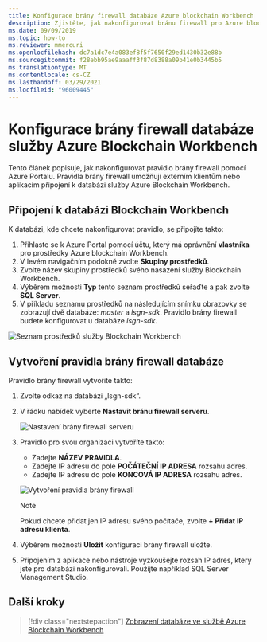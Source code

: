 ```yaml
---
title: Konfigurace brány firewall databáze Azure blockchain Workbench
description: Zjistěte, jak nakonfigurovat bránu firewall pro Azure blockchain Workbench Preview tak, aby umožňovala připojení externích klientů a aplikací.
ms.date: 09/09/2019
ms.topic: how-to
ms.reviewer: mmercuri
ms.openlocfilehash: dc7a1dc7e4a083ef8f5f7650f29ed1430b32e88b
ms.sourcegitcommit: f28ebb95ae9aaaff3f87d8388a09b41e0b3445b5
ms.translationtype: MT
ms.contentlocale: cs-CZ
ms.lasthandoff: 03/29/2021
ms.locfileid: "96009445"
---
```

# <a name="configure-the-azure-blockchain-workbench-database-firewall"></a>Konfigurace brány firewall databáze služby Azure Blockchain Workbench

Tento článek popisuje, jak nakonfigurovat pravidlo brány firewall pomocí Azure Portalu. Pravidla brány firewall umožňují externím klientům nebo aplikacím připojení k databázi služby Azure Blockchain Workbench.

## <a name="connect-to-the-blockchain-workbench-database"></a>Připojení k databázi Blockchain Workbench

K databázi, kde chcete nakonfigurovat pravidlo, se připojíte takto:

1. Přihlaste se k Azure Portal pomocí účtu, který má oprávnění **vlastníka**     pro prostředky Azure blockchain Workbench.
2. V levém navigačním podokně zvolte **Skupiny prostředků**.
3. Zvolte název skupiny prostředků svého nasazení služby Blockchain Workbench.
4. Výběrem možnosti **Typ** tento seznam prostředků seřaďte a pak zvolte **SQL Server**.
5. V příkladu seznamu prostředků na následujícím snímku obrazovky se zobrazují dvě databáze: *master* a *lsgn-sdk*. Pravidlo brány firewall budete konfigurovat u databáze *lsgn-sdk*.

![Seznam prostředků služby Blockchain Workbench](./media/database-firewall/list-database-resources.png)

## <a name="create-a-database-firewall-rule"></a>Vytvoření pravidla brány firewall databáze

Pravidlo brány firewall vytvoříte takto:

1. Zvolte odkaz na databázi „lsgn-sdk“.
2. V řádku nabídek vyberte **Nastavit bránu firewall serveru**.

   ![Nastavení brány firewall serveru](./media/database-firewall/configure-server-firewall.png)

3. Pravidlo pro svou organizaci vytvoříte takto:

   * Zadejte **NÁZEV PRAVIDLA**.
   * Zadejte IP adresu do pole **POČÁTEČNÍ IP ADRESA** rozsahu adres.
   * Zadejte IP adresu do pole **KONCOVÁ IP ADRESA** rozsahu adres.

   ![Vytvoření pravidla brány firewall](./media/database-firewall/create-firewall-rule.png)

    > [!NOTE]
    > Pokud chcete přidat jen IP adresu svého počítače, zvolte **+ Přidat IP adresu klienta**.
        
1. Výběrem možnosti **Uložit** konfiguraci brány firewall uložte.
2. Připojením z aplikace nebo nástroje vyzkoušejte rozsah IP adres, který jste pro databázi nakonfigurovali. Použijte například SQL Server Management Studio.

## <a name="next-steps"></a>Další kroky

> [!div class="nextstepaction"]
> [Zobrazení databáze ve službě Azure Blockchain Workbench](database-views.md)